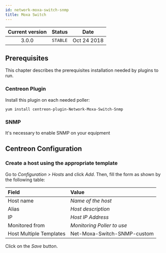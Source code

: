 ```yaml
---
id: network-moxa-switch-snmp
title: Moxa Switch
---
```


| Current version | Status | Date |
| :-: | :-: | :-: |
| 3.0.0 | `STABLE` | Oct 24 2018 |

## Prerequisites

This chapter describes the prerequisites installation needed by plugins to run.

### Centreon Plugin

Install this plugin on each needed poller:

``` shell
yum install centreon-plugin-Network-Moxa-Switch-Snmp
```

### SNMP

It's necessary to enable SNMP on your equipment

## Centreon Configuration

### Create a host using the appropriate template

Go to *Configuration \> Hosts* and click *Add*. Then, fill the form as shown by the following table:

| Field                   | Value                       |
| :---------------------- | :-------------------------- |
| Host name               | *Name of the host*          |
| Alias                   | *Host description*          |
| IP                      | *Host IP Address*           |
| Monitored from          | *Monitoring Poller to use*  |
| Host Multiple Templates | Net-Moxa-Switch-SNMP-custom |

Click on the *Save* button.

